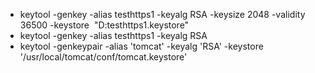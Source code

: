 - keytool -genkey -alias testhttps1 -keyalg RSA -keysize 2048 -validity 36500 -keystore  "D:testhttps1.keystore"
- keytool -genkey -alias testhttps1 -keyalg RSA
- keytool -genkeypair -alias 'tomcat' -keyalg 'RSA' -keystore '/usr/local/tomcat/conf/tomcat.keystore'